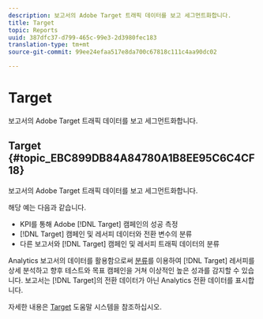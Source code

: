 ```yaml
---
description: 보고서의 Adobe Target 트래픽 데이터를 보고 세그먼트화합니다.
title: Target
topic: Reports
uuid: 387dfc37-d799-465c-99e3-2d3980fec183
translation-type: tm+mt
source-git-commit: 99ee24efaa517e8da700c67818c111c4aa90dc02

---
```



# Target

보고서의 Adobe Target 트래픽 데이터를 보고 세그먼트화합니다.

## Target {#topic_EBC899DB84A84780A1B8EE95C6C4CF18}

보고서의 Adobe Target 트래픽 데이터를 보고 세그먼트화합니다.

해당 예는 다음과 같습니다.

* KPI를 통해 Adobe [!DNL Target] 캠페인의 성공 측정
* [!DNL Target] 캠페인 및 레서피 데이터와 전환 변수의 분류
* 다른 보고서와 [!DNL Target] 캠페인 및 레서피 트래픽 데이터의 분류

Analytics 보고서의 데이터를 활용함으로써 [분류](/help/analyze/reports-analytics/reports-customize/breakdowns.md)를 이용하여 [!DNL Target] 레서피를 상세 분석하고 향후 테스트와 목표 캠페인을 거쳐 이상적인 높은 성과를 감지할 수 있습니다. 보고서는 [!DNL Target]의 전환 데이터가 아닌 Analytics 전환 데이터를 표시합니다.

자세한 내용은 [Target](https://help.testandtarget.omniture.com/) 도움말 시스템을 참조하십시오.
